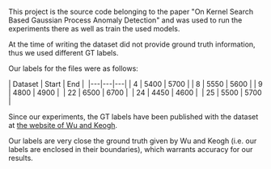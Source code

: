 This project is the source code belonging to the paper "On Kernel Search Based Gaussian Process Anomaly Detection" and was used to run the experiments there as well as train the used models.

At the time of writing the dataset did not provide ground truth information, thus we used different GT labels.

Our labels for the files were as follows:

| Dataset | Start | End | 
|---|---|---|
| 4 | 5400 | 5700 | 
| 8 | 5550 | 5600 |
| 9 | 4800 | 4900 | 
| 22 | 6500 | 6700 | 
| 24 | 4450 | 4600 | 
| 25 | 5500 | 5700 | 

Since our experiments, the GT labels have been published with the dataset at [the website of Wu and Keogh](https://wu.renjie.im/research/anomaly-benchmarks-are-flawed/).

Our labels are very close the ground truth given by Wu and Keogh (i.e. our labels are enclosed in their boundaries), which warrants accuracy for our results.



